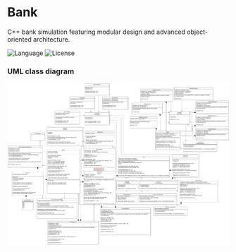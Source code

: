 # Bank
C++ bank simulation featuring modular design and advanced object-oriented architecture.

![Language](https://img.shields.io/badge/Language-C++-pink)
![License](https://img.shields.io/badge/License-MIT-lightgrey)

### UML class diagram

![class diagram](UML/final_class_uml.png)
